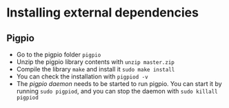 # Installing external dependencies
## Pigpio
* Go to the pigpio folder `pigpio`
* Unzip the pigpio library contents with `unzip master.zip`
* Compile the library `make` and install  it `sudo make install`
* You can check the installation with `pigpiod -v`
* The _pigpio daemon_ needs to be started to run pigpio. You can start it by running `sudo pigpiod`, and you can stop
  the daemon with `sudo killall pigpiod`
